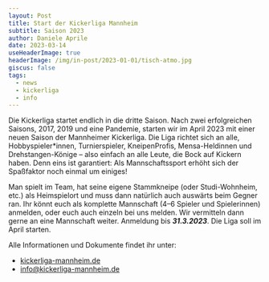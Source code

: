```yaml
---
layout: Post
title: Start der Kickerliga Mannheim
subtitle: Saison 2023
author: Daniele Aprile
date: 2023-03-14
useHeaderImage: true
headerImage: /img/in-post/2023-01-01/tisch-atmo.jpg
giscus: false
tags:
  - news
  - kickerliga
  - info
---
```


Die Kickerliga startet endlich in die dritte Saison. Nach zwei erfolgreichen Saisons, 2017, 2019 und eine Pandemie, starten wir im April 2023 mit einer neuen Saison der Mannheimer Kickerliga. Die Liga richtet sich an alle, Hobbyspieler*innen, Turnierspieler, KneipenProfis, Mensa-Heldinnen und Drehstangen-Könige – also einfach an alle Leute, die Bock auf Kickern haben. Denn eins ist garantiert: Als Mannschaftssport erhöht sich der Spaßfaktor noch einmal um einiges! 

Man spielt im Team, hat seine eigene Stammkneipe (oder Studi-Wohnheim, etc.) als Heimspielort und muss dann natürlich auch auswärts beim Gegner ran. Ihr könnt euch als komplette Mannschaft (4–6 Spieler und Spielerinnen) anmelden, oder euch auch einzeln bei uns melden. Wir vermitteln dann gerne an eine Mannschaft weiter. Anmeldung bis ***31.3.2023***. Die Liga soll im April starten.

Alle Informationen und Dokumente findet ihr unter:
* [kickerliga-mannheim.de](kickerliga-mannheim.de)
* [info@kickerliga-mannheim.de](info@kickerliga-mannheim.de)
